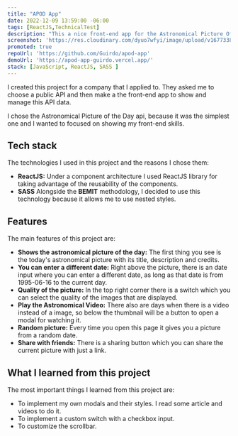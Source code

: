 ```yaml
---
title: "APOD App"
date: 2022-12-09 13:59:00 -06:00
tags: [ReactJS,TechnicalTest]
description: "This a nice front-end app for the Astronomical Picture Of the Day API from Nasa."
screenshot: 'https://res.cloudinary.com/dyuo7wfyi/image/upload/v1677338686/website/projects/apod-app_i8d5c5.webp'
promoted: true
repoUrl: 'https://github.com/Guirdo/apod-app'
demoUrl: 'https://apod-app-guirdo.vercel.app/'
stack: [JavaScript, ReactJS, SASS ]
---
```


I created this project for a company that I applied to. They asked me to choose a public API and then make a the front-end app to show and manage this API data.

I chose the Astronomical Picture of the Day api, because it was the simplest one and I wanted to focused on showing my front-end skills. 

## Tech stack

The technologies I used in this project and the reasons I chose them:

  - **ReactJS:** Under a component architecture I used ReactJS library for taking advantage of the reusability of the components.
  - **SASS** Alongside the **BEMIT** methodology, I decided to use this technology because it allows me to use nested styles.

## Features

The main features of this project are: 

- **Shows the astronomical picture of the day:** The first thing you see is the today's astronomical picture with its title, description and credits.
- **You can enter a different date:** Right above the picture, there is an date input where you can enter a different date, as long as that date is from 1995-06-16 to the current day.
- **Quality of the picture:** In the top right corner there is a switch which you can select the quality of the images that are displayed.
- **Play the Astronomical Video:** There also are days when there is a video instead of a image, so below the thumbnail will be a button to open a modal for watching it.
- **Random picture:** Every time you open this page it gives you a picture from a random date.
- **Share with friends:** There is a sharing button which you can share the current picture with just a link.

## What I learned from this project

The most important things I learned from this project are:

- To implement my own modals and their styles. I read some article and videos to do it.
- To implement a custom switch with a checkbox input. 
- To customize the scrollbar.
